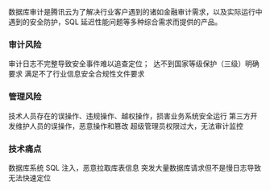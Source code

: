 数据库审计是腾讯云为了解决行业客户遇到的诸如金融审计需求，以及实际运行中遇到的安全防护，SQL 延迟性能问题等多种综合需求而提供的产品。

### 审计风险 审计日志不完整导致安全事件难以追查定位； 达不到国家等级保护（三级）明确要求满足不了行业信息安全合规性文件要求
### 管理风险 技术人员存在的误操作、违规操作、越权操作，损害业务系统安全运行第三方开发维护人员的误操作，恶意操作和篡改超级管理员权限过大，无法审计监控 ### 技术痛点 数据库系统 SQL 注入，恶意拉取库表信息突发大量数据库请求但不是慢日志导致无法快速定位


